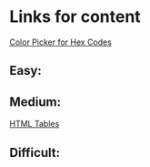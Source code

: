 # Links for content
[Color Picker for Hex Codes](https://www.w3schools.com/colors/colors_picker.asp)<br/>
## Easy:<br/>
## Medium:<br/>
[HTML Tables](https://www.w3schools.com/tags/tag_table.asp)<br/>
## Difficult:

